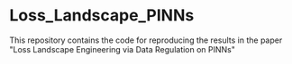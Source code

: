 # Loss_Landscape_PINNs
This repository contains the code for reproducing the results in the paper "Loss Landscape Engineering via Data Regulation on PINNs"
